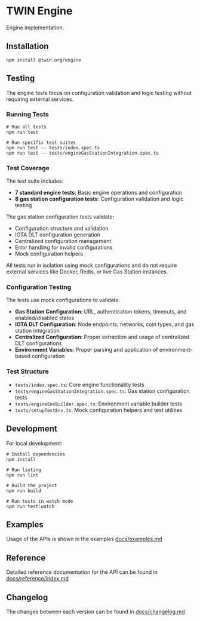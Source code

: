 # TWIN Engine

Engine implementation.

## Installation

```shell
npm install @twin.org/engine
```

## Testing

The engine tests focus on configuration validation and logic testing without requiring external services.

### Running Tests

```shell
# Run all tests
npm run test

# Run specific test suites
npm run test -- tests/index.spec.ts
npm run test -- tests/engineGasStationIntegration.spec.ts
```

### Test Coverage

The test suite includes:

- **7 standard engine tests**: Basic engine operations and configuration
- **8 gas station configuration tests**: Configuration validation and logic testing

The gas station configuration tests validate:

- Configuration structure and validation
- IOTA DLT configuration generation
- Centralized configuration management
- Error handling for invalid configurations
- Mock configuration helpers

All tests run in isolation using mock configurations and do not require external services like Docker, Redis, or live Gas Station instances.

### Configuration Testing

The tests use mock configurations to validate:

- **Gas Station Configuration**: URL, authentication tokens, timeouts, and enabled/disabled states
- **IOTA DLT Configuration**: Node endpoints, networks, coin types, and gas station integration
- **Centralized Configuration**: Proper extraction and usage of centralized DLT configurations
- **Environment Variables**: Proper parsing and application of environment-based configuration

### Test Structure

- `tests/index.spec.ts`: Core engine functionality tests
- `tests/engineGasStationIntegration.spec.ts`: Gas station configuration tests
- `tests/engineEnvBuilder.spec.ts`: Environment variable builder tests
- `tests/setupTestEnv.ts`: Mock configuration helpers and test utilities

## Development

For local development:

```shell
# Install dependencies
npm install

# Run linting
npm run lint

# Build the project
npm run build

# Run tests in watch mode
npm run test:watch
```

## Examples

Usage of the APIs is shown in the examples [docs/examples.md](docs/examples.md)

## Reference

Detailed reference documentation for the API can be found in [docs/reference/index.md](docs/reference/index.md)

## Changelog

The changes between each version can be found in [docs/changelog.md](docs/changelog.md)
